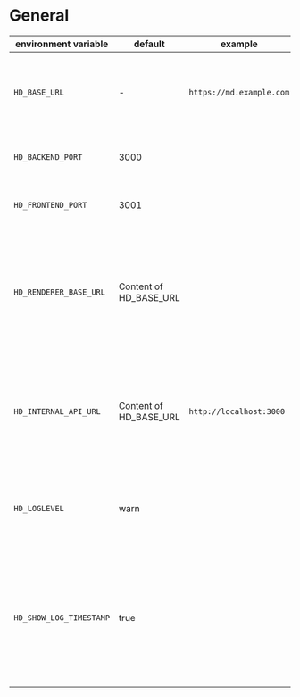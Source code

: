 # General

| environment variable     | default                | example                     | description                                                                                                                                            |
|--------------------------|------------------------|-----------------------------|--------------------------------------------------------------------------------------------------------------------------------------------------------|
| `HD_BASE_URL`            | -                      | `https://md.example.com`    | The URL the HedgeDoc instance is accessed with, like it is entered in the browser                                                                      |
| `HD_BACKEND_PORT`        | 3000                   |                             | The port the backend process listens on.                                                                                                               |
| `HD_FRONTEND_PORT`       | 3001                   |                             | The port the frontend process listens on.                                                                                                              |
| `HD_RENDERER_BASE_URL`   | Content of HD_BASE_URL |                             | The URL the renderer runs on. If omitted this will be the same as `HD_BASE_URL`. For more detail see [this faq entry][faq-entry]                       |
| `HD_INTERNAL_API_URL`    | Content of HD_BASE_URL | `http://localhost:3000`     | This URL is used by the frontend to access the backend directly if it can't reach the backend using the `HD_BASE_URL`                                  |
| `HD_LOGLEVEL`            | warn                   |                             | The loglevel that should be used. Options are `error`, `warn`, `info`, `debug` or `trace`.                                                             |
| `HD_SHOW_LOG_TIMESTAMP`  | true                   |                             | Specifies if a timestamp should be added to the log statements. Disabling is useful for extern log management (systemd etc.)                           |

[faq-entry]: ../../faq/index.md#why-should-i-want-to-run-my-renderer-on-a-different-sub-domain

